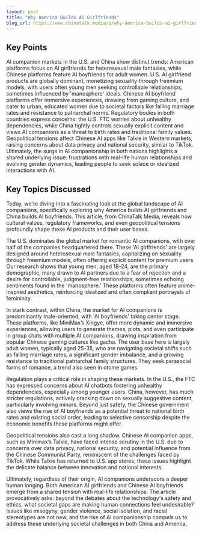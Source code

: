 ```yaml
---
layout: post 
title: "Why America Builds AI Girlfriends"
blog_url: https://www.chinatalk.media/p/why-america-builds-ai-girlfriends?utm_source=tldrai 
---
```




## Key Points

AI companion markets in the U.S. and China show distinct trends: American platforms focus on AI girlfriends for heterosexual male fantasies, while Chinese platforms feature AI boyfriends for adult women.
U.S. AI girlfriend products are globally dominant, monetizing sexuality through freemium models, with users often young men seeking controllable relationships, sometimes influenced by 'manosphere' ideals.
Chinese AI boyfriend platforms offer immersive experiences, drawing from gaming culture, and cater to urban, educated women due to societal factors like falling marriage rates and resistance to patriarchal norms.
Regulatory bodies in both countries express concerns: the U.S. FTC worries about unhealthy dependencies, while China tightly controls sexually explicit content and views AI companions as a threat to birth rates and traditional family values.
Geopolitical tensions affect Chinese AI apps like Talkie in Western markets, raising concerns about data privacy and national security, similar to TikTok.
Ultimately, the surge in AI companionship in both nations highlights a shared underlying issue: frustrations with real-life human relationships and evolving gender dynamics, leading people to seek solace or idealized interactions with AI.

## Key Topics Discussed

Today, we're diving into a fascinating look at the global landscape of AI companions, specifically exploring why America builds AI girlfriends and China builds AI boyfriends. This article, from ChinaTalk Media, reveals how cultural values, regulatory frameworks, and even geopolitical tensions profoundly shape these AI products and their user bases.

The U.S. dominates the global market for romantic AI companions, with over half of the companies headquartered there. These 'AI girlfriends' are largely designed around heterosexual male fantasies, capitalizing on sexuality through freemium models, often offering explicit content for premium users. Our research shows that young men, aged 18-24, are the primary demographic, many drawn to AI partners due to a fear of rejection and a desire for controllable, judgment-free relationships, sometimes echoing sentiments found in the 'manosphere.' These platforms often feature anime-inspired aesthetics, reinforcing idealized and often compliant portrayals of femininity.

In stark contrast, within China, the market for AI companions is predominantly male-oriented, with 'AI boyfriends' taking center stage. These platforms, like MiniMax’s Xingye, offer more dynamic and immersive experiences, allowing users to generate themes, plots, and even participate in group chats with multiple AI companions, drawing inspiration from popular Chinese gaming cultures like gacha. The user base here is largely adult women, typically aged 25-35, who are navigating societal shifts such as falling marriage rates, a significant gender imbalance, and a growing resistance to traditional patriarchal family structures. They seek parasocial forms of romance, a trend also seen in otome games.

Regulation plays a critical role in shaping these markets. In the U.S., the FTC has expressed concerns about AI chatbots fostering unhealthy dependencies, especially among younger users. China, however, has much stricter regulations, actively cracking down on sexually suggestive content, particularly involving minors. Beyond just safety, the Chinese government also views the rise of AI boyfriends as a potential threat to national birth rates and existing social order, leading to selective censorship despite the economic benefits these platforms might offer.

Geopolitical tensions also cast a long shadow. Chinese AI companion apps, such as Minimax’s Talkie, have faced intense scrutiny in the U.S. due to concerns over data privacy, national security, and potential influence from the Chinese Communist Party, reminiscent of the challenges faced by TikTok. While Talkie has returned to U.S. app stores, these issues highlight the delicate balance between innovation and national interests.

Ultimately, regardless of their origin, AI companions underscore a deeper human longing. Both American AI girlfriends and Chinese AI boyfriends emerge from a shared tension with real-life relationships. The article provocatively asks: beyond the debates about the technology's safety and ethics, what societal gaps are making human connections feel undesirable? Issues like misogyny, gender violence, social isolation, and racial stereotypes are not new, and the rise of AI companionship compels us to address these underlying societal challenges in both China and America.

